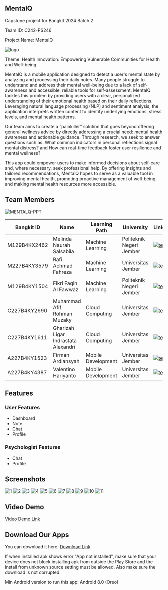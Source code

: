 ## MentalQ
Capstone project for Bangkit 2024 Batch 2

Team ID: C242-PS246

Project Name: MentalQ

![logo](https://github.com/user-attachments/assets/7e0ea2a3-dced-4717-b3c4-8d4e65cacb41)

Theme: Health Innovation: Empowering Vulnerable Communities for Health and Well-being

MentalQ is a mobile application designed to detect a user's mental state by analyzing and processing their daily notes. Many people struggle to understand and address their mental well-being due to a lack of self-awareness and accessible, reliable tools for self-assessment. MentalQ tackles this problem by providing users with a clear, personalized understanding of their emotional health based on their daily reflections. Leveraging natural language processing (NLP) and sentiment analysis, the application interprets written content to identify underlying emotions, stress levels, and mental health patterns.

Our team aims to create a “painkiller” solution that goes beyond offering general wellness advice by directly addressing a crucial need: mental health awareness and actionable guidance. Through research, we seek to answer questions such as: What common indicators in personal reflections signal mental distress? and How can real-time feedback foster user resilience and mental wellness?

This app could empower users to make informed decisions about self-care and, where necessary, seek professional help. By offering insights and tailored recommendations, MentalQ hopes to serve as a valuable tool in improving mental health, promoting proactive management of well-being, and making mental health resources more accessible.

## Team Members
![MENTALQ-PPT](https://github.com/user-attachments/assets/1ecf3202-9d98-40c9-9c4a-33ed673a205d)

| Bangkit ID | Name | Learning Path | University | LinkedIn |
| ---      | ---       | ---       | ---       | ---       |
| M129B4KX2462 | Melinda Naurah Salsabila | Machine Learning | Politeknik Negeri Jember | [![text](https://img.shields.io/badge/LinkedIn-0077B5?style=for-the-badge&logo=linkedin&logoColor=white)](https://www.linkedin.com/in/melinda-naurah/) |
| M227B4KY3579 | Rafi Achmad Fahreza | Machine Learning | Universitas Jember | [![text](https://img.shields.io/badge/LinkedIn-0077B5?style=for-the-badge&logo=linkedin&logoColor=white)](https://www.linkedin.com/in/rafiachmadfr/) |
| M129B4KY1504 | Fikri Faqih Al Fawwaz | Machine Learning | Politeknik Negeri Jember | [![text](https://img.shields.io/badge/LinkedIn-0077B5?style=for-the-badge&logo=linkedin&logoColor=white)](https://www.linkedin.com/in/fikrifaqihalfawwaz/) |
| C227B4KY2690 | Muhammad Afif Rohman Muzaky | Cloud Computing | Universitas Jember | [![text](https://img.shields.io/badge/LinkedIn-0077B5?style=for-the-badge&logo=linkedin&logoColor=white)](https://www.linkedin.com/in/muhammadafifrohmanmuzaky/) |
| C227B4KY1611 | Gharizah Ligar Indrastata Alexandri | Cloud Computing | Universitas Jember | [![text](https://img.shields.io/badge/LinkedIn-0077B5?style=for-the-badge&logo=linkedin&logoColor=white)](https://www.linkedin.com/in/gharizahligar/) |
| A227B4KY1523 | Firman Ardiansyah | Mobile Development | Universitas Jember | [![text](https://img.shields.io/badge/LinkedIn-0077B5?style=for-the-badge&logo=linkedin&logoColor=white)](https://www.linkedin.com/in/fireeemaan/) |
| A227B4KY4387 | Valentino Hariyanto | Mobile Development | Universitas Jember | [![text](https://img.shields.io/badge/LinkedIn-0077B5?style=for-the-badge&logo=linkedin&logoColor=white)](https://www.linkedin.com/in/valentinohariyanto/) |

## Features
### User Features
- Dashboard
- Note
- Chat
- Profile

### Psychologist Features
- Chat
- Profile

## Screenshots
![1](https://github.com/user-attachments/assets/db089747-3daf-4555-a873-5684c72d4979)
![2](https://github.com/user-attachments/assets/c8bf1fd7-f1ca-4e4b-b40b-b46efac6eff3)
![3](https://github.com/user-attachments/assets/4c34591f-1303-4a76-9c46-0f8266a7db97)
![4](https://github.com/user-attachments/assets/4319a783-cc98-42c0-9377-8f4b22ec47de)
![5](https://github.com/user-attachments/assets/5b0a4941-7e8f-4e11-a9e6-e9da96d5964d)
![6](https://github.com/user-attachments/assets/a4e2d4f0-31cf-4b76-a88e-e60d6d5fb4ab)
![7](https://github.com/user-attachments/assets/f0f4499c-2984-4503-9d5e-32b2260eebdb)
![8](https://github.com/user-attachments/assets/30a9edf0-e3a4-425e-a5a7-b057cbafafdb)
![9](https://github.com/user-attachments/assets/ada49e2d-60dc-46b1-8e43-fc42b5999884)
![10](https://github.com/user-attachments/assets/3cef416b-5910-42f3-a040-ffb44c0751cf)
![11](https://github.com/user-attachments/assets/224cfa3a-61cd-4e61-b272-286fb505f480)

## Video Demo
[Video Demo Link](video_link)

## Download Our Apps
You can download it here: [Download Link](https://drive.google.com/drive/folders/17OMxdNMiDujlPFGmDOYREAE1iCrxMXh8?usp=drive_link)

If when installed apk shows error "App not installed", make sure that your device does not block installing apk from outside the Play Store and the install from unknown source setting must be allowed. Also make sure the download is not corrupted.

Min Android version to run this app: Android 8.0 (Oreo)
